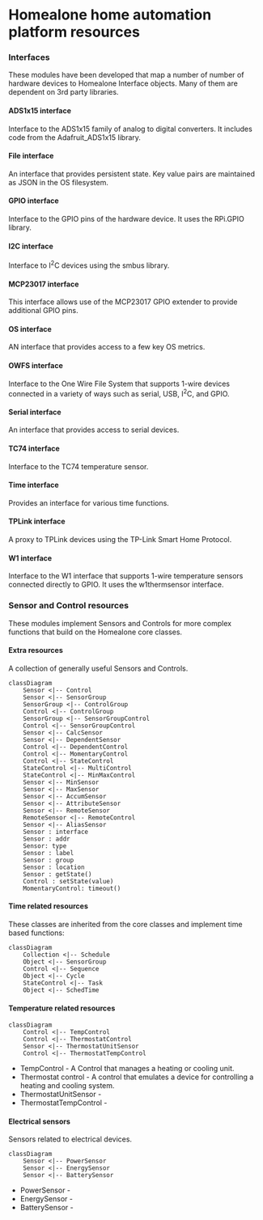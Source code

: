 # Homealone home automation platform resources

### Interfaces
These modules have been developed that map a number of number of hardware devices to Homealone Interface objects.  Many of them are dependent on 3rd party libraries.

#### ADS1x15 interface
Interface to the ADS1x15 family of analog to digital converters.  It includes code from the Adafruit_ADS1x15 library.

#### File interface
An interface that provides persistent state.  Key value pairs are maintained as JSON in the OS filesystem.

#### GPIO interface
Interface to the GPIO pins of the hardware device.  It uses the RPi.GPIO library.

#### I2C interface
Interface to I<sup>2</sup>C devices using the smbus library.

#### MCP23017 interface
This interface allows use of the MCP23017 GPIO extender to provide additional GPIO pins.

#### OS interface
AN interface that provides access to a few key OS metrics.

#### OWFS interface
Interface to the One Wire File System that supports 1-wire devices connected in a variety of ways such as serial, USB, I<sup>2</sup>C, and GPIO.

#### Serial interface
An interface that provides access to serial devices.

#### TC74 interface
Interface to the TC74 temperature sensor.

#### Time interface
Provides an interface for various time functions.

#### TPLink interface
A proxy to TPLink devices using the TP-Link Smart Home Protocol.

#### W1 interface
Interface to the W1 interface that supports 1-wire temperature sensors connected directly to GPIO.  It uses the w1thermsensor interface.

### Sensor and Control resources
These modules implement Sensors and Controls for more complex functions that build on the Homealone core classes.

#### Extra resources
A collection of generally useful Sensors and Controls.

```mermaid
classDiagram
	Sensor <|-- Control
	Sensor <|-- SensorGroup
	SensorGroup <|-- ControlGroup
	Control <|-- ControlGroup
	SensorGroup <|-- SensorGroupControl
	Control <|-- SensorGroupControl
	Sensor <|-- CalcSensor
	Sensor <|-- DependentSensor
	Control <|-- DependentControl
	Control <|-- MomentaryControl
	Control <|-- StateControl
	StateControl <|-- MultiControl
	StateControl <|-- MinMaxControl
	Sensor <|-- MinSensor
	Sensor <|-- MaxSensor
	Sensor <|-- AccumSensor
	Sensor <|-- AttributeSensor
	Sensor <|-- RemoteSensor
	RemoteSensor <|-- RemoteControl
	Sensor <|-- AliasSensor
	Sensor : interface
	Sensor : addr
	Sensor: type
	Sensor : label
	Sensor : group
	Sensor : location
	Sensor : getState()
	Control : setState(value)
	MomentaryControl: timeout()
```

#### Time related resources
These classes are inherited from the core classes and implement time based functions:

```mermaid
classDiagram
	Collection <|-- Schedule
	Object <|-- SensorGroup
	Control <|-- Sequence
	Object <|-- Cycle
	StateControl <|-- Task
	Object <|-- SchedTime
```

#### Temperature related resources

```mermaid
classDiagram
	Control <|-- TempControl
	Control <|-- ThermostatControl
	Sensor <|-- ThermostatUnitSensor
	Control <|-- ThermostatTempControl
```

- TempControl - A Control that manages a heating or cooling unit.
- Thermostat control - A control that emulates a device for controlling a heating and cooling system.
- ThermostatUnitSensor -
- ThermostatTempControl -

#### Electrical sensors
Sensors related to electrical devices.

```mermaid
classDiagram
	Sensor <|-- PowerSensor
	Sensor <|-- EnergySensor
	Sensor <|-- BatterySensor
```

- PowerSensor -
- EnergySensor -
- BatterySensor - 
